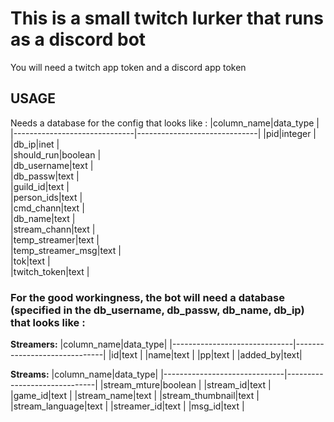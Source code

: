 # This is a small twitch lurker that runs as a discord bot

You will need a twitch app token and a discord app token

## USAGE
Needs a database for the config that looks like : 
|column_name|data_type  |                                      
|------------------------------|------------------------------|
|pid|integer            |                                      
|db_ip|inet             |                                      
|should_run|boolean     |                                      
|db_username|text       |                                      
|db_passw|text          |                                      
|guild_id|text          |                                      
|person_ids|text        |                                      
|cmd_chann|text         |                                      
|db_name|text           |                                      
|stream_chann|text      |                                      
|temp_streamer|text     |                                      
|temp_streamer_msg|text |                                      
|tok|text               |                                      
|twitch_token|text      |            



### For the good workingness, the bot will need a database (specified in the db_username, db_passw, db_name, db_ip) that looks like :

**Streamers:**
|column_name|data_type|
|------------------------------|------------------------------|
|id|text      |
|name|text    |
|pp|text      |
|added_by|text|

**Streams:**
|column_name|data_type|
|------------------------------|------------------------------|
|stream_mture|boolean  |
|stream_id|text        |
|game_id|text          |
|stream_name|text      |
|stream_thumbnail|text |
|stream_language|text  |
|streamer_id|text      |
|msg_id|text           |



                                                               
